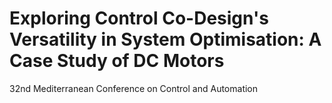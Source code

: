 # Exploring Control Co-Design's Versatility in System Optimisation: A Case Study of DC Motors
32nd Mediterranean Conference on Control and Automation
